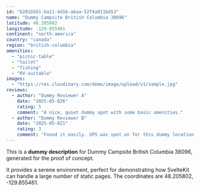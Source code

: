```yaml
---
id: "6201b561-ba11-4d1b-a6aa-52f4a011bd53"
name: "Dummy Campsite British Columbia 38096"
latitude: 48.205802
longitude: -129.855461
continent: "north-america"
country: "canada"
region: "british-columbia"
amenities:
  - "picnic-table"
  - "toilet"
  - "fishing"
  - "RV-suitable"
images:
  - "https://res.cloudinary.com/demo/image/upload/v1/sample.jpg"
reviews:
  - author: "Dummy Reviewer A"
    date: "2025-05-026"
    rating: 5
    comment: "A nice, quiet dummy spot with some basic amenities."
  - author: "Dummy Reviewer B"
    date: "2025-05-021"
    rating: 3
    comment: "Found it easily. GPS was spot on for this dummy location."
---
```


This is a **dummy description** for Dummy Campsite British Columbia 38096, generated for the proof of concept.

It provides a serene environment, perfect for demonstrating how SvelteKit can handle a large number of static pages. The coordinates are 48.205802, -129.855461.
